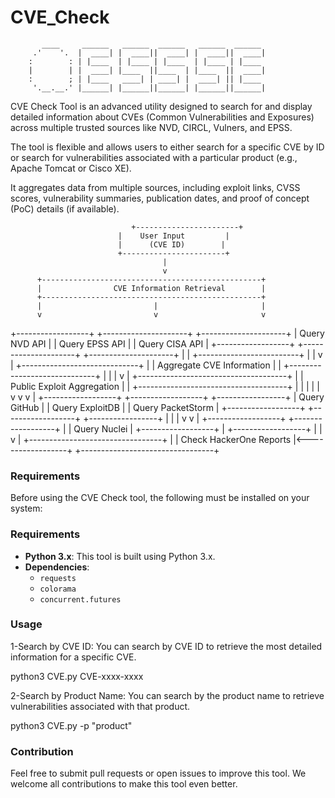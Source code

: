 # CVE_Check
           ____     ______   ______  ______   ______  ______
         .'    '.  |  ____| |  ____||  ____| |  ____||  ____|
        :        : | |____  | |____ | |____  | |____ | |____
        |        | |  ____| |____  ||____  | |____  ||  ____|
        :        ; | |____   ____| | ____| |  ____| || |____
         '.__.__.' |______| |______||______| |______||______|

CVE Check Tool is an advanced utility designed to search for and display detailed information about CVEs (Common Vulnerabilities and Exposures) across multiple trusted sources like NVD, CIRCL, Vulners, and EPSS. 

The tool is flexible and allows users to either search for a specific CVE by ID or search for vulnerabilities associated with a particular product (e.g., Apache Tomcat or Cisco XE). 

It aggregates data from multiple sources, including exploit links, CVSS scores, vulnerability summaries, publication dates, and proof of concept (PoC) details (if available).

                               +-----------------------+
                            |    User Input         |
                            |      (CVE ID)        |
                            +-----------------------+
                                      |
                                      v
          +-------------------------------------------------+
          |                CVE Information Retrieval        |
          +-------------------------------------------------+
          |                         |                       |
          v                         v                       v
+------------------+    +---------------------+    +---------------------+
|  Query NVD API   |    |  Query EPSS API    |    |  Query CISA API     |
+------------------+    +---------------------+    +---------------------+
          |                                                 |
          +-------------------------+                       |
                                                          |
          v                                                 |
+-----------------------------+                            |
|   Aggregate CVE Information  |                            |
+-----------------------------+                            |
          |                                                 |
          v                                                 |
          +-------------------------------------+           |
          |        Public Exploit Aggregation    |           |
          +-------------------------------------+           |
          |                     |                     |      |
          v                     v                     v      |
+------------------+   +------------------+   +-----------------+
|  Query GitHub    |   |  Query ExploitDB |   |  Query PacketStorm |
+------------------+   +------------------+   +-----------------+
          |                     |                     |
          v                     v                     |
+------------------+   +------------------+           |
| Query Nuclei     |   +------------------+           |
+------------------+                                   |
                                                      |
          v                                           |
+---------------------------------+                   |
|      Check HackerOne Reports    |<------------------+
+---------------------------------+







### Requirements
Before using the CVE Check tool, the following must be installed on your system:

### Requirements
- **Python 3.x**: This tool is built using Python 3.x.
- **Dependencies**:
  - `requests`
  - `colorama`
  - `concurrent.futures`


### Usage

1-Search by CVE ID: You can search by CVE ID to retrieve the most detailed information for a specific CVE.

python3 CVE.py CVE-xxxx-xxxx

2-Search by Product Name: You can search by the product name to retrieve vulnerabilities associated with that product.

python3 CVE.py -p "product"


### Contribution
Feel free to submit pull requests or open issues to improve this tool. We welcome all contributions to make this tool even better.

